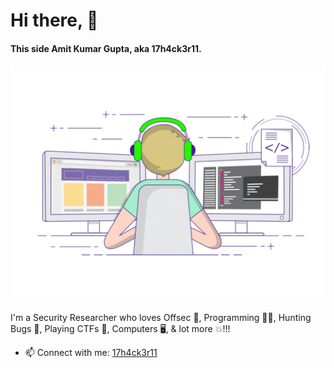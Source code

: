 # Hi there, 👋

#### This side Amit Kumar Gupta, aka 17h4ck3r11.

<img src="img/Front-page.gif">

I'm a Security Researcher who loves Offsec 🔎, Programming 👩‍💻, Hunting Bugs 🐛, Playing CTFs 🧠, Computers 🖥️, & lot more 💥!!! 

- 📫 Connect with me: <a href=https://17h4ck3r11.github.io>17h4ck3r11</a>
